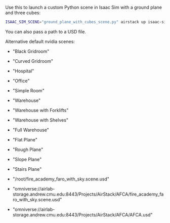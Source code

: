 
Use this to launch a custom Python scene in Isaac Sim with a ground plane and three cubes:

```bash
ISAAC_SIM_SCENE="ground_plane_with_cubes_scene.py" airstack up isaac-sim
```

You can also pass a path to a USD file.


Alternative default nvidia scenes:
- "Black Gridroom"
- "Curved Gridroom"
- "Hospital"
- "Office"
- "Simple Room"
- "Warehouse"
- "Warehouse with Forklifts"
- "Warehouse with Shelves"
- "Full Warehouse"
- "Flat Plane"
- "Rough Plane"
- "Slope Plane"
- "Stairs Plane"

 - "/root/fire_academy_faro_with_sky.scene.usd"
 - "omniverse://airlab-storage.andrew.cmu.edu:8443/Projects/AirStack/AFCA/fire_academy_faro_with_sky.scene.usd"
 - "omniverse://airlab-storage.andrew.cmu.edu:8443/Projects/AirStack/AFCA/AFCA.usd"
